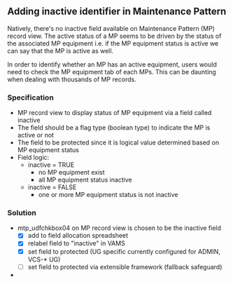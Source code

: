 ## Adding inactive identifier in Maintenance Pattern
Natively, there's no inactive field available on Maintenance Pattern (MP) record view. The active status of a MP seems to be driven by the status of the associated MP equipment i.e. if the MP equipment status is active we can say that the MP is active as well.

In order to identify whether an MP has an active equipment, users would need to check the MP equipment tab of each MPs. This can be daunting when dealing with thousands of MP records.

### Specification
- MP record view to display status of MP equipment via a field called inactive
- The field should be a flag type (boolean type) to indicate the MP is active or not
- The field to be protected since it is logical value determined based on MP equipment status
- Field logic:
  - inactive = TRUE
    - no MP equipment exist
    - all MP equipment status inactive
  - inactive = FALSE
    - one or more MP equipment status is not inactive

### Solution
- mtp_udfchkbox04 on MP record view is chosen to be the inactive field
  - [x] add to field allocation spreadsheet
  - [x] relabel field to "inactive" in VAMS
  - [x] set field to protected (UG specific currently configured for ADMIN, VCS-* UG)
  - [ ] set field to protected via extensible framework (fallback safeguard)
- 
    
